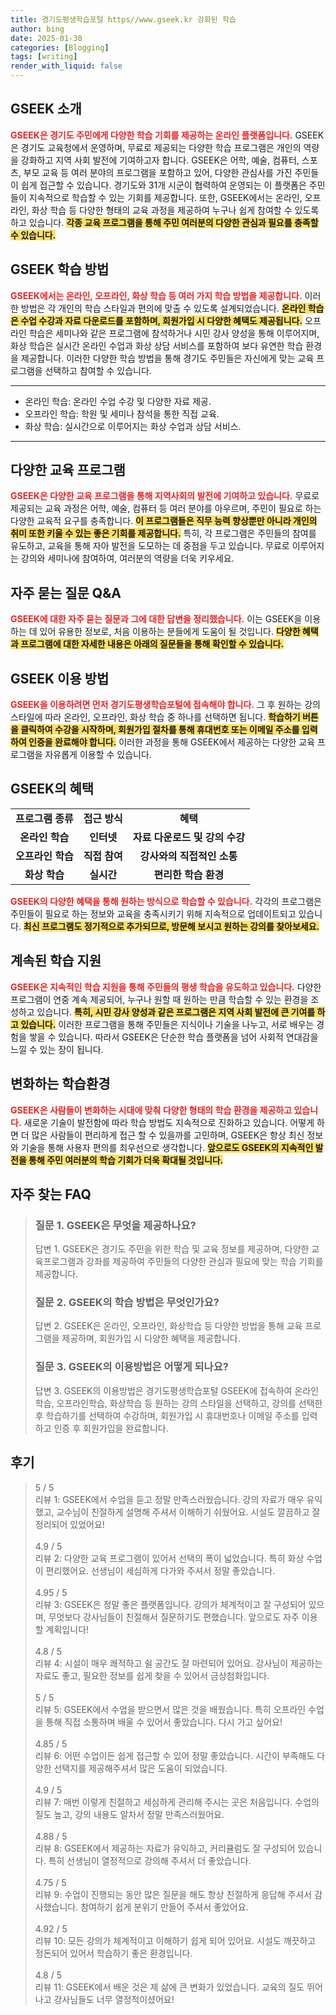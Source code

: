 ```yaml
---
title: 경기도평생학습포털 https//www.gseek.kr 강화된 학습
author: bing
date: 2025-01-30
categories: [Blogging]
tags: [writing]
render_with_liquid: false
---
```



<h2 id='GSEEK_소개'>GSEEK 소개</h2>

<p><b><span style="color: #ee2323;">GSEEK은 경기도 주민에게 다양한 학습 기회를 제공하는 온라인 플랫폼입니다.</span></b> GSEEK은 경기도 교육청에서 운영하며, 무료로 제공되는 다양한 학습 프로그램은 개인의 역량을 강화하고 지역 사회 발전에 기여하고자 합니다. GSEEK은 어학, 예술, 컴퓨터, 스포츠, 부모 교육 등 여러 분야의 프로그램을 포함하고 있어, 다양한 관심사를 가진 주민들이 쉽게 접근할 수 있습니다. 경기도와 31개 시군이 협력하여 운영되는 이 플랫폼은 주민들이 지속적으로 학습할 수 있는 기회를 제공합니다. 또한, GSEEK에서는 온라인, 오프라인, 화상 학습 등 다양한 형태의 교육 과정을 제공하여 누구나 쉽게 참여할 수 있도록 하고 있습니다. <b><span style="background-color: #ffe066;">각종 교육 프로그램을 통해 주민 여러분의 다양한 관심과 필요를 충족할 수 있습니다.</span></b></p>

<h2 id='학습_방법'>GSEEK 학습 방법</h2>

<p><b><span style="color: #ee2323;">GSEEK에서는 온라인, 오프라인, 화상 학습 등 여러 가지 학습 방법을 제공합니다.</span></b> 이러한 방법은 각 개인의 학습 스타일과 편의에 맞출 수 있도록 설계되었습니다. <b><span style="background-color: #ffe066;">온라인 학습은 수업 수강과 자료 다운로드를 포함하며, 회원가입 시 다양한 혜택도 제공됩니다.</span></b> 오프라인 학습은 세미나와 같은 프로그램에 참석하거나 시민 강사 양성을 통해 이루어지며, 화상 학습은 실시간 온라인 수업과 화상 상담 서비스를 포함하여 보다 유연한 학습 환경을 제공합니다. 이러한 다양한 학습 방법을 통해 경기도 주민들은 자신에게 맞는 교육 프로그램을 선택하고 참여할 수 있습니다.</p>

<hr />

<ul>
    <li>온라인 학습: 온라인 수업 수강 및 다양한 자료 제공.</li>
    <li>오프라인 학습: 학원 및 세미나 참석을 통한 직접 교육.</li>
    <li>화상 학습: 실시간으로 이루어지는 화상 수업과 상담 서비스.</li>
</ul>

<hr />

<h2 id='교육_프로그램'>다양한 교육 프로그램</h2>

<p><b><span style="color: #ee2323;">GSEEK은 다양한 교육 프로그램을 통해 지역사회의 발전에 기여하고 있습니다.</span></b> 무료로 제공되는 교육 과정은 어학, 예술, 컴퓨터 등 여러 분야를 아우르며, 주민이 필요로 하는 다양한 교육적 요구를 충족합니다. <b><span style="background-color: #ffe066;">이 프로그램들은 직무 능력 향상뿐만 아니라 개인의 취미 또한 키울 수 있는 좋은 기회를 제공합니다.</span></b> 특히, 각 프로그램은 주민들의 참여를 유도하고, 교육을 통해 자아 발전을 도모하는 데 중점을 두고 있습니다. 무료로 이루어지는 강의와 세미나에 참여하여, 여러분의 역량을 더욱 키우세요.</p>

<h2 id='자주_묻는_질문'>자주 묻는 질문 Q&A</h2>

<p><b><span style="color: #ee2323;">GSEEK에 대한 자주 묻는 질문과 그에 대한 답변을 정리했습니다.</span></b> 이는 GSEEK을 이용하는 데 있어 유용한 정보로, 처음 이용하는 분들에게 도움이 될 것입니다. <b><span style="background-color: #ffe066;">다양한 혜택과 프로그램에 대한 자세한 내용은 아래의 질문들을 통해 확인할 수 있습니다.</span></b></p>

<h2 id='이용_방법'>GSEEK 이용 방법</h2>

<p><b><span style="color: #ee2323;">GSEEK을 이용하려면 먼저 경기도평생학습포털에 접속해야 합니다.</span></b> 그 후 원하는 강의 스타일에 따라 온라인, 오프라인, 화상 학습 중 하나를 선택하면 됩니다. <b><span style="background-color: #ffe066;">학습하기 버튼을 클릭하여 수강을 시작하며, 회원가입 절차를 통해 휴대번호 또는 이메일 주소를 입력하여 인증을 완료해야 합니다.</span></b> 이러한 과정을 통해 GSEEK에서 제공하는 다양한 교육 프로그램을 자유롭게 이용할 수 있습니다.</p>

<h2 id='GSEEK_의_혜택'>GSEEK의 혜택</h2>

<table>
    <tr>
        <td style="text-align: center; height: 17px;"><b>프로그램 종류</b></td>
        <td style="text-align: center; height: 17px;"><b>접근 방식</b></td>
        <td style="text-align: center; height: 17px;"><b>혜택</b></td>
    </tr>
    <tr>
        <td style="text-align: center; height: 17px;"><b>온라인 학습</b></td>
        <td style="text-align: center; height: 17px;"><b>인터넷</b></td>
        <td style="text-align: center; height: 17px;"><b>자료 다운로드 및 강의 수강</b></td>
    </tr>
    <tr>
        <td style="text-align: center; height: 17px;"><b>오프라인 학습</b></td>
        <td style="text-align: center; height: 17px;"><b>직접 참여</b></td>
        <td style="text-align: center; height: 17px;"><b>강사와의 직접적인 소통</b></td>
    </tr>
    <tr>
        <td style="text-align: center; height: 17px;"><b>화상 학습</b></td>
        <td style="text-align: center; height: 17px;"><b>실시간</b></td>
        <td style="text-align: center; height: 17px;"><b>편리한 학습 환경</b></td>
    </tr>
</table>

<p><b><span style="color: #ee2323;">GSEEK의 다양한 혜택을 통해 원하는 방식으로 학습할 수 있습니다.</span></b> 각각의 프로그램은 주민들이 필요로 하는 정보와 교육을 충족시키기 위해 지속적으로 업데이트되고 있습니다. <b><span style="background-color: #ffe066;">최신 프로그램도 정기적으로 추가되므로, 방문해 보시고 원하는 강의를 찾아보세요.</span></b></p>

<h2 id='계속된_학습_지원'>계속된 학습 지원</h2>

<p><b><span style="color: #ee2323;">GSEEK은 지속적인 학습 지원을 통해 주민들의 평생 학습을 유도하고 있습니다.</span></b> 다양한 프로그램이 연중 계속 제공되어, 누구나 원할 때 원하는 만큼 학습할 수 있는 환경을 조성하고 있습니다. <b><span style="background-color: #ffe066;">특히, 시민 강사 양성과 같은 프로그램은 지역 사회 발전에 큰 기여를 하고 있습니다.</span></b> 이러한 프로그램을 통해 주민들은 지식이나 기술을 나누고, 서로 배우는 경험을 쌓을 수 있습니다. 따라서 GSEEK은 단순한 학습 플랫폼을 넘어 사회적 연대감을 느낄 수 있는 장이 됩니다.</p>

<h2 id='변화하는_학습환경'>변화하는 학습환경</h2>

<p><b><span style="color: #ee2323;">GSEEK은 사람들이 변화하는 시대에 맞춰 다양한 형태의 학습 환경을 제공하고 있습니다.</span></b> 새로운 기술이 발전함에 따라 학습 방법도 지속적으로 진화하고 있습니다. 어떻게 하면 더 많은 사람들이 편리하게 접근 할 수 있을까를 고민하며, GSEEK은 항상 최신 정보와 기술을 통해 사용자 편의를 최우선으로 생각합니다. <b><span style="background-color: #ffe066;">앞으로도 GSEEK의 지속적인 발전을 통해 주민 여러분의 학습 기회가 더욱 확대될 것입니다.</span></b></p>


<h2 id='자주_찾는_FAQ'>자주 찾는 FAQ</h2>
<div itemscope="" itemtype="https://schema.org/FAQPage"> 
<blockquote> 
<div itemscope="" itemprop="mainEntity" itemtype="https://schema.org/Question"> 
<h3 itemprop="name">질문 1. GSEEK은 무엇을 제공하나요?</h3> 
<div itemscope="" itemprop="acceptedAnswer" itemtype="https://schema.org/Answer"> 
<span itemprop="text"> 
<p>답변 1. GSEEK은 경기도 주민을 위한 학습 및 교육 정보를 제공하며, 다양한 교육프로그램과 강좌를 제공하여 주민들의 다양한 관심과 필요에 맞는 학습 기회를 제공합니다.</p> 
</span> 
</div> 
</div> 
<div itemscope="" itemprop="mainEntity" itemtype="https://schema.org/Question"> 
<h3 itemprop="name">질문 2. GSEEK의 학습 방법은 무엇인가요?</h3> 
<div itemscope="" itemprop="acceptedAnswer" itemtype="https://schema.org/Answer"> 
<span itemprop="text"> 
<p>답변 2. GSEEK은 온라인, 오프라인, 화상학습 등 다양한 방법을 통해 교육 프로그램을 제공하며, 회원가입 시 다양한 혜택을 제공합니다.</p> 
</span> 
</div> 
</div> 
<div itemscope="" itemprop="mainEntity" itemtype="https://schema.org/Question"> 
<h3 itemprop="name">질문 3. GSEEK의 이용방법은 어떻게 되나요?</h3> 
<div itemscope="" itemprop="acceptedAnswer" itemtype="https://schema.org/Answer"> 
<span itemprop="text"> 
<p>답변 3. GSEEK의 이용방법은 경기도평생학습포털 GSEEK에 접속하여 온라인학습, 오프라인학습, 화상학습 등 원하는 강의 스타일을 선택하고, 강의를 선택한 후 학습하기를 선택하여 수강하며, 회원가입 시 휴대번호나 이메일 주소를 입력하고 인증 후 회원가입을 완료합니다.</p> 
</span> 
</div> 
</div> 
</blockquote> 
</div>
<h2 id='후기'>후기</h2>
<div itemscope itemtype="https://schema.org/Product">
  <blockquote>
  <div itemprop="review" itemscope itemtype="https://schema.org/Review">
      <div itemprop="reviewRating" itemscope itemtype="https://schema.org/Rating"> <span itemprop="ratingValue">5</span> / <span itemprop="bestRating">5</span> </div>
      <span itemprop="reviewBody">리뷰 1: GSEEK에서 수업을 듣고 정말 만족스러웠습니다. 강의 자료가 매우 유익했고, 교수님이 친절하게 설명해 주셔서 이해하기 쉬웠어요. 시설도 깔끔하고 잘 정리되어 있었어요!</span>
  </div>
  <br>
  <div itemprop="review" itemscope itemtype="https://schema.org/Review">
      <div itemprop="reviewRating" itemscope itemtype="https://schema.org/Rating"> <span itemprop="ratingValue">4.9</span> / <span itemprop="bestRating">5</span> </div>
      <span itemprop="reviewBody">리뷰 2: 다양한 교육 프로그램이 있어서 선택의 폭이 넓었습니다. 특히 화상 수업이 편리했어요. 선생님이 세심하게 다가와 주셔서 정말 좋았습니다.</span>
  </div>
  <br>
  <div itemprop="review" itemscope itemtype="https://schema.org/Review">
      <div itemprop="reviewRating" itemscope itemtype="https://schema.org/Rating"> <span itemprop="ratingValue">4.95</span> / <span itemprop="bestRating">5</span> </div>
      <span itemprop="reviewBody">리뷰 3: GSEEK은 정말 좋은 플랫폼입니다. 강의가 체계적이고 잘 구성되어 있으며, 무엇보다 강사님들이 친절해서 질문하기도 편했습니다. 앞으로도 자주 이용할 계획입니다!</span>
  </div>
  <br>
  <div itemprop="review" itemscope itemtype="https://schema.org/Review">
      <div itemprop="reviewRating" itemscope itemtype="https://schema.org/Rating"> <span itemprop="ratingValue">4.8</span> / <span itemprop="bestRating">5</span> </div>
      <span itemprop="reviewBody">리뷰 4: 시설이 매우 쾌적하고 쉴 공간도 잘 마련되어 있어요. 강사님이 제공하는 자료도 좋고, 필요한 정보를 쉽게 찾을 수 있어서 금상첨화입니다.</span>
  </div>
  <br>
  <div itemprop="review" itemscope itemtype="https://schema.org/Review">
      <div itemprop="reviewRating" itemscope itemtype="https://schema.org/Rating"> <span itemprop="ratingValue">5</span> / <span itemprop="bestRating">5</span> </div>
      <span itemprop="reviewBody">리뷰 5: GSEEK에서 수업을 받으면서 많은 것을 배웠습니다. 특히 오프라인 수업을 통해 직접 소통하며 배울 수 있어서 좋았습니다. 다시 가고 싶어요!</span>
  </div>
  <br>
  <div itemprop="review" itemscope itemtype="https://schema.org/Review">
      <div itemprop="reviewRating" itemscope itemtype="https://schema.org/Rating"> <span itemprop="ratingValue">4.85</span> / <span itemprop="bestRating">5</span> </div>
      <span itemprop="reviewBody">리뷰 6: 어떤 수업이든 쉽게 접근할 수 있어 정말 좋았습니다. 시간이 부족해도 다양한 선택지를 제공해주셔서 많은 도움이 되었습니다.</span>
  </div>
  <br>
  <div itemprop="review" itemscope itemtype="https://schema.org/Review">
      <div itemprop="reviewRating" itemscope itemtype="https://schema.org/Rating"> <span itemprop="ratingValue">4.9</span> / <span itemprop="bestRating">5</span> </div>
      <span itemprop="reviewBody">리뷰 7: 매번 이렇게 친절하고 세심하게 관리해 주시는 곳은 처음입니다. 수업의 질도 높고, 강의 내용도 알차서 정말 만족스러웠어요.</span>
  </div>
  <br>
  <div itemprop="review" itemscope itemtype="https://schema.org/Review">
      <div itemprop="reviewRating" itemscope itemtype="https://schema.org/Rating"> <span itemprop="ratingValue">4.88</span> / <span itemprop="bestRating">5</span> </div>
      <span itemprop="reviewBody">리뷰 8: GSEEK에서 제공하는 자료가 유익하고, 커리큘럼도 잘 구성되어 있습니다. 특히 선생님이 열정적으로 강의해 주셔서 더 좋았습니다.</span>
  </div>
  <br>
  <div itemprop="review" itemscope itemtype="https://schema.org/Review">
      <div itemprop="reviewRating" itemscope itemtype="https://schema.org/Rating"> <span itemprop="ratingValue">4.75</span> / <span itemprop="bestRating">5</span> </div>
      <span itemprop="reviewBody">리뷰 9: 수업이 진행되는 동안 많은 질문을 해도 항상 친절하게 응답해 주셔서 감사했습니다. 참여하기 쉽게 분위기 만들어 주셔서 좋았어요.</span>
  </div>
  <br>
  <div itemprop="review" itemscope itemtype="https://schema.org/Review">
      <div itemprop="reviewRating" itemscope itemtype="https://schema.org/Rating"> <span itemprop="ratingValue">4.92</span> / <span itemprop="bestRating">5</span> </div>
      <span itemprop="reviewBody">리뷰 10: 모든 강의가 체계적이고 이해하기 쉽게 되어 있어요. 시설도 깨끗하고 정돈되어 있어서 학습하기 좋은 환경입니다.</span>
  </div>
  <br>
  <div itemprop="review" itemscope itemtype="https://schema.org/Review">
      <div itemprop="reviewRating" itemscope itemtype="https://schema.org/Rating"> <span itemprop="ratingValue">4.8</span> / <span itemprop="bestRating">5</span> </div>
      <span itemprop="reviewBody">리뷰 11: GSEEK에서 배운 것은 제 삶에 큰 변화가 있었습니다. 교육의 질도 뛰어나고 강사님들도 너무 열정적이셨어요!</span>
  </div>
  </blockquote>
</div>
